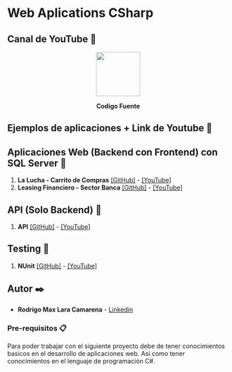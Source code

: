# Web Aplications CSharp

## Canal de YouTube 🚀

<p align="center">
  <a title="Codigo Fuente" href="https://www.youtube.com/codigofuente" target="_blank">
<img src="https://yt3.ggpht.com/a-/AOh14Ggu5Wml45UPksoMVJq2rqctYSp_bLbg3U1zYmoO5g=s288-c-k-c0xffffffff-no-rj-mo" width="100" />
  </a>
</p>
<p align="center">
  <b>Codigo Fuente</b>
</p>

## Ejemplos de aplicaciones + Link de Youtube 📌
## Aplicaciones Web (Backend con Frontend) con SQL Server 📌
<ol>
  <li><b>La Lucha - Carrito de Compras</b> <a href="https://github.com/Rodrigolara05/La-Lucha-Carrito-de-Compras" target="_blank">[GitHub]</a> 
   - <a href="https://youtu.be/Tr1MfaQKPrE" target="_blank">[YouTube]</a></li>
  <li><b>Leasing Financiero - Sector Banca</b> <a href="https://github.com/Rodrigolara05/Leasing-Financiero-Software" target="_blank">[GitHub]</a> 
   - <a href="https://youtu.be/XJuG-kKqTNU" target="_blank">[YouTube]</a></li>
</ol>

## API (Solo Backend) 📌

<ol>
  <li><b>API</b> <a href="https://github.com/Rodrigolara05/API-CSharp/" target="_blank">[GitHub]</a> 
   - <a href="https://youtube.com/CodigoFuente" target="_blank">[YouTube]</a></li>
</ol>

## Testing 📌

<ol>
  <li><b>NUnit</b> <a href="https://github.com/Rodrigolara05/NUnit/" target="_blank">[GitHub]</a> 
   - <a href="https://youtube.com/CodigoFuente" target="_blank">[YouTube]</a></li>
</ol>

## Autor ✒️

* **Rodrigo Max Lara Camarena** -  [Linkedin](https://www.linkedin.com/in/rodrigolara05)

### Pre-requisitos 📋

Para poder trabajar con el siguiente proyecto debe de tener conocimientos basicos en el desarrollo de aplicaciones web.
Asi como tener conocimientos en el lenguaje de programación C#.
